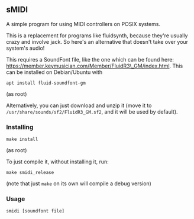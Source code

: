 ## sMIDI

A simple program for using MIDI controllers on POSIX systems. 

This is a replacement for programs like fluidsynth, because they're usually crazy and involve jack.
So here's an alternative that doesn't take over your system's audio!

This requires a SoundFont file, like the one which can be found here: https://member.keymusician.com/Member/FluidR3\_GM/index.html. This can be installed on Debian/Ubuntu with

```
apt install fluid-soundfont-gm
```
(as root)

Alternatively, you can just download and unzip it (move it to `/usr/share/sounds/sf2/FluidR3_GM.sf2`, and 
it will be used by default).

### Installing

```
make install
```
(as root)

To just compile it, without installing it, run:
```
make smidi_release
```
(note that just `make` on its own will compile a debug version)

### Usage

```
smidi [soundfont file]
```

